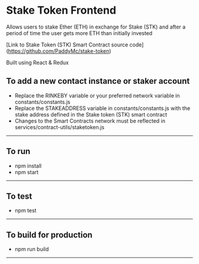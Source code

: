 <h1>Stake Token Frontend</h1>
<p>Allows users to stake Ether (ETH) in exchange for Stake (STK) and after a period of time the user gets more ETH than initially invested</p>

[Link to Stake Token (STK) Smart Contract source code] (https://github.com/PaddyMc/stake-token)

<p>Built using React & Redux</p>

<h2>To add a new contact instance or staker account</h2>
<ul>
  <li>
    Replace the RINKEBY variable or your preferred network variable in constants/constants.js
  </li>
  <li>
    Replace the STAKEADDRESS variable in constants/constants.js with the stake address defined in the Stake token (STK) smart contract
  </li>
  <li>
    Changes to the Smart Contracts network must be reflected in services/contract-utils/staketoken.js
  </li>
</ul>
<hr/>

<h2>To run</h2>
<ul>
  <li>
    npm install
  </li>
  <li>
    npm start
  </li>
</ul>
<hr/>

<h2>To test</h2>
<ul>
  <li>
    npm test
  </li>
</ul>
<hr/>

<h2>To build for production</h2>
<ul>
  <li>
    npm run build
  </li>
</ul>
<hr/>